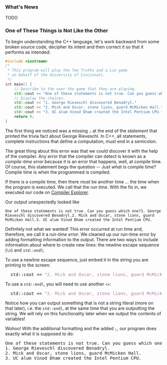 ### What's News

TODO

### One of These Things is Not Like the Other

To begin understanding the C++ language, let's work backward from some broken source code, decipher its intent and then correct it so that it performs as intended: 

```C++
#include <iostream>
/*
 * This program will play the Two Truths and a Lie game
 * on behalf of the University of Cincinnati.
 */
int main() {
    // Describe to the user the game that they are playing.
    std::cout << "One of these statements is not true. Can you guess which one?";
    // Display the choices.
    std::cout << "1. George Rieveschl discovered Benadryl." 
    std::cout << "2. Mick and Oscar, stone lions, guard McMicken Hall.";
    std::cout << "3. UC alum Vinod Dham created the Intel Pentium CPU.";
    return 0;
}
```

The first thing we noticed was a missing `;` at the end of the _statement_ that printed the trivia fact about George Rieveschl. In C++, all statements, complete instructions that define a computation, must end in a semicolon. 

The great thing about this error was that we could discover it with the help of the compiler. Any error that the compiler can detect is known as a _compile-time error_ because it is an error that happens, well, at compile time. Of course, this statement begs the question -- Just _what is_ compile time? Compile time is when the programmed is compiled. 

If there is a compile time, then there must be another time ... the time when the program is executed. We call that the _run time_. With the fix in, we executed our code on [Compiler Explorer](https://godbolt.org/z/b473rrj1b).

Our output unexpectedly looked like

`One of these statements is not true. Can you guess which one?1. George Rieveschl discovered Benadryl.2. Mick and Oscar, stone lions, guard McMicken Hall.3. UC alum Vinod Dham created the Intel Pentium CPU.`

Definitely not what we wanted! This error occurred at run time and, therefore, we call it a _run-time error_. We cleaned up our run-time error by adding formatting information to the output. There are two ways to include information about where to create new lines: the newline escape sequence (`\n`) and `std::endl`;

To use a newline escape sequence, just embed it in the string you are printing to the screen:

<html>
<pre>  std::cout &lt;&lt; <font color="#AD7FA8">&quot;2. Mick and Oscar, stone lions, guard McMicken Hall.\n&quot;</font>;
</pre>
</html>

To use a `std::endl`, you will need to use another `<<`:

<html>
<pre>  std::cout &lt;&lt; <font color="#AD7FA8">&quot;2. Mick and Oscar, stone lions, guard McMicken Hall.&quot; << std::endl</font>;
</pre>
</html>

Notice how you can output something that is not a string literal (more on that later), i.e. the `std::endl`, at the same time that you are outputting the string. We will rely on this functionality later when we output the contents of variables!

Wohoo! With the additional formatting and the added `;`, our program does exactly what it is supposed to do:

<html>
<pre>
One of these statements is not true. Can you guess which one?
1. George Rieveschl discovered Benadryl.
2. Mick and Oscar, stone lions, guard McMicken Hall.
3. UC alum Vinod Dham created the Intel Pentium CPU.
</pre>
</html>